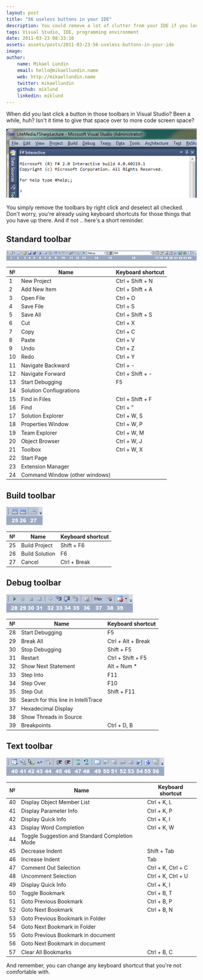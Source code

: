 ```yaml
---
layout: post
title: "56 useless buttons in your IDE"
description: You could remove a lot of clutter from your IDE if you learned to use shortcuts instead of having buttons for everything. The standard Visual Studio setup holds 56 buttons. I'm sure we can remove some of them.
tags: Visual Studio, IDE, programming environment
date: 2011-03-23 08:33:10
assets: assets/posts/2011-03-23-56-useless-buttons-in-your-ide
image: 
author:
    name: Mikael Lundin
    email: hello@mikaellundin.name
    web: http://mikaellundin.name
    twitter: mikaellundin
    github: miklund
    linkedin: miklund
---
```


When did you last click a button in those toolbars in Visual Studio? Been a while, huh? Isn't it time to give that space over to more code screen space?

![toolbar free development](/assets/posts/2011-03-23-56-useless-buttons-in-your-ide/ToolbarFreeDevelopment.png)

You simply remove the toolbars by right click and deselect all checked. Don't worry, you're already using keyboard shortcuts for those things that you have up there. And if not .. here's a short reminder.

## Standard toolbar

![standard toolbar](/assets/posts/2011-03-23-56-useless-buttons-in-your-ide/standard.png)

| &#8470; | Name                           | Keyboard shortcut |
| ------- | ------------------------------ | ----------------- |
| 1       | New Project                    | Ctrl + Shift + N  |
| 2       | Add New Item                   | Ctrl + Shift + A  |
| 3       | Open File                      | Ctrl + O          |
| 4       | Save File                      | Ctrl + S          |
| 5       | Save All                       | Ctrl + Shift + S  |
| 6       | Cut                            | Ctrl + X          |
| 7       | Copy                           | Ctrl + C          |
| 8       | Paste                          | Ctrl + V          |
| 9       | Undo                           | Ctrl + Z          |
| 10      | Redo                           | Ctrl + Y          |
| 11      | Navigate Backward              | Ctrl + -          |
| 12      | Navigate Forward               | Ctrl + Shift + -  |
| 13      | Start Debugging                | F5                |
| 14      | Solution Confiugrations        |                   |
| 15      | Find in Files                  | Ctrl + Shift + F  |
| 16      | Find                           | Ctrl + "          |
| 17      | Solution Explorer              | Ctrl + W, S       |
| 18      | Properties Window              | Ctrl + W, P       |
| 19      | Team Explorer                  | Ctrl + W, M       |
| 20      | Object Browser                 | Ctrl + W, J       |
| 21      | Toolbox                        | Ctrl + W, X       |
| 22      | Start Page                     |                   |
| 23      | Extension Manager              |                   |
| 24      | Command Window (other windows) |                   |

## Build toolbar

![build toolbar](/assets/posts/2011-03-23-56-useless-buttons-in-your-ide/build.png)


| &#8470; | Name            | Keyboard shortcut |
| ------- | --------------- | ----------------- |
| 25      | Build Project   | Shift + F6        |
| 26      | Build Solution  | F6                |
| 27      | Cancel          | Ctrl + Break      |

## Debug toolbar

![debug toolbar](/assets/posts/2011-03-23-56-useless-buttons-in-your-ide/debug.png)

| &#8470; | Name                                 | Keyboard shortcut  |
| ------- | ------------------------------------ | ------------------ |
| 28      | Start Debugging                      | F5                 |
| 29      | Break All                            | Ctrl + Alt + Break |
| 30      | Stop Debugging                       | Shift + F5         |
| 31      | Restart                              | Ctrl + Shift + F5  |
| 32      | Show Next Statement                  | Alt + Num \*       |
| 33      | Step Into                            | F11                |
| 34      | Step Over                            | F10                |
| 35      | Step Out                             | Shift + F11        |
| 36      | Search for this line in IntelliTrace |                    |
| 37      | Hexadecimal Display                  |                    |
| 38      | Show Threads in Source               |                    |
| 39      | Breakpoints                          | Ctrl + D, B        |

## Text toolbar

![text toolbar](/assets/posts/2011-03-23-56-useless-buttons-in-your-ide/text1.png)

| &#8470; | Name                                           | Keyboard shortcut  |
| ------- | ---------------------------------------------- | ------------------ |
| 40      | Display Object Member List                     | Ctrl + K, L        |
| 41      | Display Parameter Info                         | Ctrl + K, P        |
| 42      | Display Quick Info                             | Ctrl + K, I        |
| 43      | Display Word Completion                        | Ctrl + K, W        |
| 44      | Toggle Suggestion and Standard Completion Mode |                    |
| 45      | Decrease Indent                                | Shift + Tab        |
| 46      | Increase Indent                                | Tab                |
| 47      | Comment Out Selection                          | Ctrl + K, Ctrl + C |
| 48      | Uncomment Selection                            | Ctrl + K, Ctrl + U |
| 49      | Display Quick Info                             | Ctrl + K, I        |
| 50      | Toggle Bookmark                                | Ctrl + B, T        |
| 51      | Goto Previous Bookmark                         | Ctrl + B, P        |
| 52      | Goto Next Bookmark                             | Ctrl + B, N        |
| 53      | Goto Previous Bookmark in Folder               |                    |
| 54      | Goto Next Bookmark in Folder                   |                    |
| 55      | Goto Previous Bookmark in document             |                    |
| 56      | Goto Next Bookmark in document                 |                    | 
| 57      | Clear All Bookmarks                            | Ctrl + B, C        |

And remember, you can change any keyboard shortcut that you're not comfortable with.
